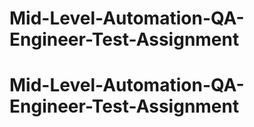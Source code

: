 # Mid-Level-Automation-QA-Engineer-Test-Assignment
# Mid-Level-Automation-QA-Engineer-Test-Assignment
